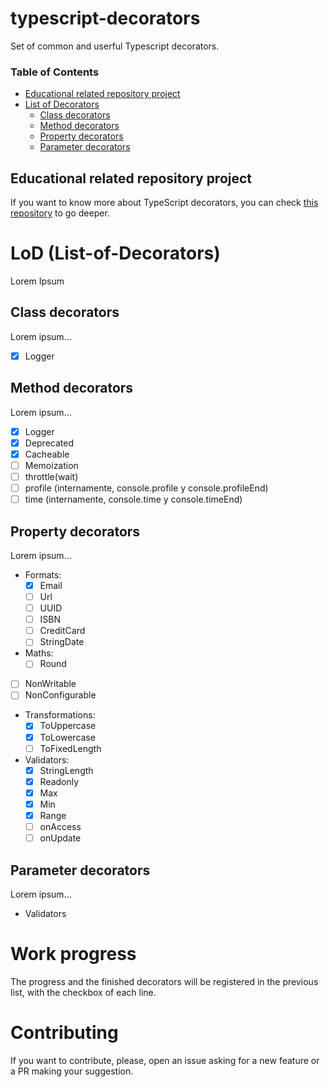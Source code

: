 # typescript-decorators
Set of common and userful Typescript decorators.

### Table of Contents
- [Educational related repository project](#educational-related-repository-project)
- [List of Decorators](#list-of-decorators)
    * [Class decorators](#class-decorators)
    * [Method decorators](#method-decorators)
    * [Property decorators](#property-decorators)
    * [Parameter decorators](#parameter-decorators)

## Educational related repository project
If you want to know more about TypeScript decorators, you can check [this repository](https://github.com/semagarcia/educational-typescript-decorators) to go deeper.

# LoD (List-of-Decorators)
Lorem Ipsum

## Class decorators
Lorem ipsum...
- [X] Logger

## Method decorators
Lorem ipsum...
- [X] Logger
- [X] Deprecated
- [X] Cacheable
- [ ] Memoization
- [ ] throttle(wait)
- [ ] profile (internamente, console.profile y console.profileEnd)
- [ ] time (internamente, console.time y console.timeEnd)

## Property decorators
Lorem ipsum...
- Formats:
   * [X] Email
   * [ ] Url
   * [ ] UUID
   * [ ] ISBN
   * [ ] CreditCard
   * [ ] StringDate
- Maths:
   * [ ] Round
- [ ] NonWritable
- [ ] NonConfigurable
- Transformations:
   * [X] ToUppercase
   * [X] ToLowercase
   * [ ] ToFixedLength
- Validators: 
   * [X] StringLength
   * [X] Readonly
   * [X] Max
   * [X] Min
   * [X] Range
   * [ ] onAccess
   * [ ] onUpdate

## Parameter decorators
Lorem ipsum...
- Validators

# Work progress
The progress and the finished decorators will be registered in the previous list, with the checkbox of each line.

# Contributing
If you want to contribute, please, open an issue asking for a new feature or a PR making your suggestion.
